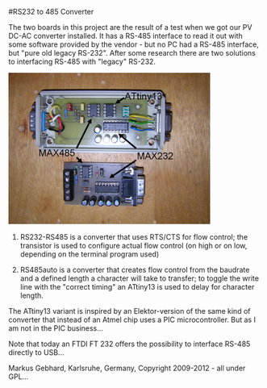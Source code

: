 #RS232 to 485 Converter

The two boards in this project are the result of a test when we got our
PV DC-AC converter installed. It has a RS-485 interface to read it out with
some software provided by the vendor - but no PC had a RS-485 interface, but
"pure old legacy RS-232". After some research there are two solutions to
interfacing RS-485 with "legacy" RS-232.

<img src="RS232-RS485-Conv.jpg" width=400px>

1) RS232-RS485 is a converter that uses RTS/CTS for flow control; the transistor
   is used to configure actual flow control (on high or on low, depending on the
   terminal program used)

2) RS485auto is a converter that creates flow control from the baudrate and
   a defined length a character will take to transfer; to toggle the write
   line with the "correct timing" an ATtiny13 is used to delay for character length.

The ATtiny13 variant is inspired by an Elektor-version of the same kind of
converter that instead of an Atmel chip uses a PIC microcontroller. But as I am
not in the PIC business...

Note that today an FTDI FT 232 offers the possibility to interface RS-485 directly
to USB...

Markus Gebhard, Karlsruhe, Germany, Copyright 2009-2012 - all under GPL...